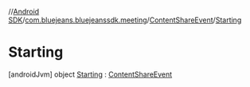 //[Android SDK](../../../../index.md)/[com.bluejeans.bluejeanssdk.meeting](../../index.md)/[ContentShareEvent](../index.md)/[Starting](index.md)



# Starting  
 [androidJvm] object [Starting](index.md) : [ContentShareEvent](../index.md)   

